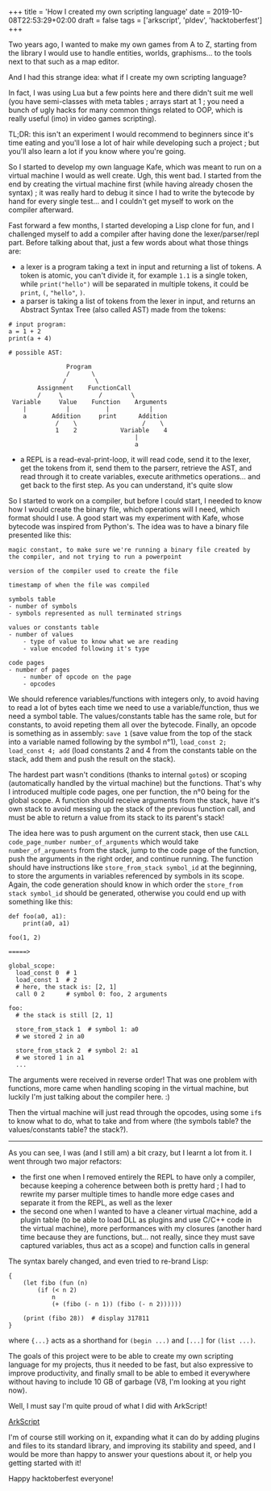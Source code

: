 +++
title = 'How I created my own scripting language'
date = 2019-10-08T22:53:29+02:00
draft = false
tags = ['arkscript', 'pldev', 'hacktoberfest']
+++

Two years ago, I wanted to make my own games from A to Z, starting from the library I would use to handle entities, worlds, graphisms... to the tools next to that such as a map editor.

And I had this strange idea: what if I create my own scripting language?

In fact, I was using Lua but a few points here and there didn't suit me well (you have semi-classes with meta tables ; arrays start at 1 ; you need a bunch of ugly hacks for many common things related to OOP, which is really useful (imo) in video games scripting).

TL;DR: this isn't an experiment I would recommend to beginners since it's time eating and you'll lose a lot of hair while developing such a project ; but you'll also learn a lot if you know where you're going.

So I started to develop my own language Kafe, which was meant to run on a virtual machine I would as well create. Ugh, this went bad. I started from the end by creating the virtual machine first (while having already chosen the syntax) ; it was really hard to debug it since I had to write the bytecode by hand for every single test... and I couldn't get myself to work on the compiler afterward.

Fast forward a few months, I started developing a Lisp clone for fun, and I challenged myself to add a compiler after having done the lexer/parser/repl part. Before talking about that, just a few words about what those things are:

* a lexer is a program taking a text in input and returning a list of tokens. A token is atomic, you can't divide it, for example `1.1` is a single token, while `print("hello")` will be separated in multiple tokens, it could be `print`, `(`, `"hello"`, `)`.
* a parser is taking a list of tokens from the lexer in input, and returns an Abstract Syntax Tree (also called AST) made from the tokens:
```
# input program:
a = 1 + 2
print(a + 4)

# possible AST:

                Program
                /      \
               /        \
        Assignment    FunctionCall
        /     \          /        \
 Variable     Value    Function    Arguments
    |           |          |           |
    a       Addition     print      Addition
             /    \                  /    \
             1    2            Variable    4
                                   |
                                   a
```
* a REPL is a read-eval-print-loop, it will read code, send it to the lexer, get the tokens from it, send them to the parserr, retrieve the AST, and read through it to create variables, execute arithmetics operations... and get back to the first step. As you can understand, it's quite slow

So I started to work on a compiler, but before I could start, I needed to know how I would create the binary file, which operations will I need, which format should I use. A good start was my experiment with Kafe, whose bytecode was inspired from Python's. The idea was to have a binary file presented like this:

```
magic constant, to make sure we're running a binary file created by the compiler, and not trying to run a powerpoint

version of the compiler used to create the file

timestamp of when the file was compiled

symbols table
- number of symbols
- symbols represented as null terminated strings

values or constants table
- number of values
    - type of value to know what we are reading
    - value encoded following it's type

code pages
- number of pages
    - number of opcode on the page
    - opcodes
```

We should reference variables/functions with integers only, to avoid having to read a lot of bytes each time we need to use a variable/function, thus we need a symbol table. The values/constants table has the same role, but for constants, to avoid repeting them all over the bytecode. Finally, an opcode is something as in assembly: `save 1` (save value from the top of the stack into a variable named following by the symbol n°1), `load_const 2; load_const 4; add` (load constants 2 and 4 from the constants table on the stack, add them and push the result on the stack).

The hardest part wasn't conditions (thanks to internal `goto`s) or scoping (automatically handled by the virtual machine) but the functions. That's why I introduced multiple code pages, one per function, the n°0 being for the global scope. A function should receive arguments from the stack, have it's own stack to avoid messing up the stack of the previous function call, and must be able to return a value from its stack to its parent's stack!

The idea here was to push argument on the current stack, then use `CALL code_page_number number_of_arguments` which would take `number_of_arguments` from the stack, jump to the code page of the function, push the arguments in the right order, and continue running. The function should have instructions like `store_from_stack symbol_id` at the beginning, to store the arguments in variables referenced by symbols in its scope. Again, the code generation should know in which order the `store_from stack symbol_id` should be generated, otherwise you could end up with something like this:
```
def foo(a0, a1):
    print(a0, a1)

foo(1, 2)

=====>

global_scope:
  load_const 0  # 1
  load_const 1  # 2
  # here, the stack is: [2, 1]
  call 0 2      # symbol 0: foo, 2 arguments

foo:
  # the stack is still [2, 1]

  store_from_stack 1  # symbol 1: a0
  # we stored 2 in a0

  store_from_stack 2  # symbol 2: a1
  # we stored 1 in a1
  ...
```

The arguments were received in reverse order! That was one problem with functions, more came when handling scoping in the virtual machine, but luckily I'm just talking about the compiler here. :)

Then the virtual machine will just read through the opcodes, using some `if`s to know what to do, what to take and from where (the symbols table? the values/constants table? the stack?).

------

As you can see, I was (and I still am) a bit crazy, but I learnt a lot from it. I went through two major refactors:
* the first one when I removed entirely the REPL to have only a compiler, because keeping a coherence between both is pretty hard ; I had to rewrite my parser multiple times to handle more edge cases and separate it from the REPL, as well as the lexer
* the second one when I wanted to have a cleaner virtual machine, add a plugin table (to be able to load DLL as plugins and use C/C++ code in the virtual machine), more performances with my closures (another hard time because they are functions, but... not really, since they must save captured variables, thus act as a scope) and function calls in general

The syntax barely changed, and even tried to re-brand Lisp:
```
{
    (let fibo (fun (n)
        (if (< n 2)
            n
            (+ (fibo (- n 1)) (fibo (- n 2))))))

    (print (fibo 28))  # display 317811
}
```
where `{...}` acts as a shorthand for `(begin ...)` and `[...]` for `(list ...)`.

The goals of this project were to be able to create my own scripting language for my projects, thus it needed to be fast, but also expressive to improve productivity, and finally small to be able to embed it everywhere without having to include 10 GB of garbage (V8, I'm looking at you right now).

Well, I must say I'm quite proud of what I did with ArkScript!

[ArkScript](https://github.com/ArkScript-lang/Ark)

I'm of course still working on it, expanding what it can do by adding plugins and files to its standard library, and improving its stability and speed, and I would be more than happy to answer your questions about it, or help you getting started with it!

Happy hacktoberfest everyone!

